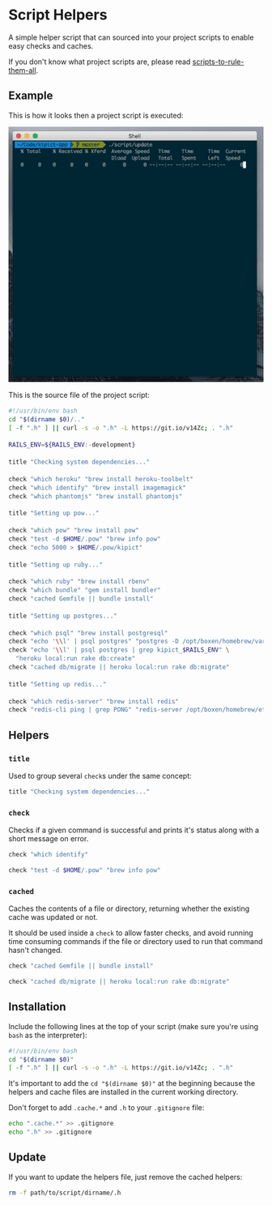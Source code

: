 # Script Helpers

A simple helper script that can sourced into your project scripts to
enable easy checks and caches.

If you don't know what project scripts are, please read
[scripts-to-rule-them-all](https://github.com/github/scripts-to-rule-them-all).

## Example

This is how it looks then a project script is executed:

![screencast](images/screencast.gif)

This is the source file of the project script:

```bash
#!/usr/bin/env bash
cd "$(dirname $0)/.."
[ -f ".h" ] || curl -s -o ".h" -L https://git.io/v14Zc; . ".h"

RAILS_ENV=${RAILS_ENV:-development}

title "Checking system dependencies..."

check "which heroku" "brew install heroku-toolbelt"
check "which identify" "brew install imagemagick"
check "which phantomjs" "brew install phantomjs"

title "Setting up pow..."

check "which pow" "brew install pow"
check "test -d $HOME/.pow" "brew info pow"
check "echo 5000 > $HOME/.pow/kipict"

title "Setting up ruby..."

check "which ruby" "brew install rbenv"
check "which bundle" "gem install bundler"
check "cached Gemfile || bundle install"

title "Setting up postgres..."

check "which psql" "brew install postgresql"
check "echo '\\l' | psql postgres" "postgres -D /opt/boxen/homebrew/var/postgres"
check "echo '\\l' | psql postgres | grep kipict_$RAILS_ENV" \
  "heroku local:run rake db:create"
check "cached db/migrate || heroku local:run rake db:migrate"

title "Setting up redis..."

check "which redis-server" "brew install redis"
check "redis-cli ping | grep PONG" "redis-server /opt/boxen/homebrew/etc/redis.conf"
```

## Helpers

### `title`

Used to group several `check`s under the same concept:

```bash
title "Checking system dependencies..."
```

### `check`

Checks if a given command is successful and prints it's status along
with a short message on error.

```bash
check "which identify"
```

```bash
check "test -d $HOME/.pow" "brew info pow"
```

### `cached`

Caches the contents of a file or directory, returning whether the
existing cache was updated or not.

It should be used inside a `check` to allow faster checks, and avoid
running time consuming commands if the file or directory used to run
that command hasn't changed.

```bash
check "cached Gemfile || bundle install"
```

```bash
check "cached db/migrate || heroku local:run rake db:migrate"
```

## Installation

Include the following lines at the top of your script (make sure you're
using `bash` as the interpreter):

```bash
#!/usr/bin/env bash
cd "$(dirname $0)"
[ -f ".h" ] || curl -s -o ".h" -L https://git.io/v14Zc; . ".h"
```

It's important to add the `cd "$(dirname $0)"` at the beginning because
the helpers and cache files are installed in the current working
directory.

Don't forget to add `.cache.*` and `.h` to your `.gitignore` file:

```bash
echo ".cache.*" >> .gitignore
echo ".h" >> .gitignore
```

## Update

If you want to update the helpers file, just remove the cached helpers:

```bash
rm -f path/to/script/dirname/.h
```
